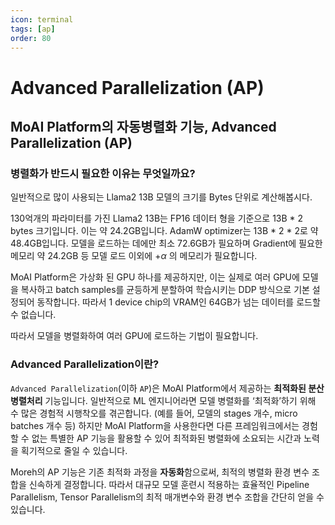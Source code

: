 ```yaml
---
icon: terminal
tags: [ap]
order: 80
---
```


# Advanced Parallelization (AP)

## MoAI Platform의 자동병렬화 기능,  Advanced Parallelization (AP)

### 병렬화가 반드시 필요한 이유는 무엇일까요?

일반적으로 많이 사용되는 Llama2 13B 모델의 크기를 Bytes 단위로 계산해봅시다.

130억개의 파라미터를 가진 Llama2 13B는 FP16 데이터 형을 기준으로 13B * 2 bytes 크기입니다. 이는 약 24.2GB입니다. AdamW optimizer는 13B * 2 * 2로 약 48.4GB입니다. 모델을 로드하는 데에만 최소 72.6GB가 필요하며 Gradient에 필요한 메모리 약 24.2GB 등 모델 로드 이외에 +$\alpha$ 의 메모리가 필요합니다. 

MoAI Platform은 가상화 된 GPU 하나를 제공하지만, 이는 실제로 여러 GPU에 모델을 복사하고 batch samples를 균등하게 분할하여 학습시키는 DDP 방식으로 기본 설정되어 동작합니다. 따라서 1 device chip의 VRAM인 64GB가 넘는 데이터를 로드할 수 없습니다.

따라서 모델을 병렬화하여 여러 GPU에 로드하는 기법이 필요합니다.

### Advanced Parallelization이란?

`Advanced Parallelization`(이하 `AP`)은 MoAI Platform에서 제공하는 **최적화된 분산 병렬처리** 기능입니다. 일반적으로 ML 엔지니어라면 모델 병렬화를 ‘최적화’하기 위해 수 많은 경험적 시행착오를 겪곤합니다. (예를 들어, 모델의 stages 개수, micro batches 개수 등) 하지만 MoAI Platform을 사용한다면 다른 프레임워크에서는 경험할 수 없는 특별한 AP 기능을 활용할 수 있어 최적화된 병렬화에 소요되는 시간과 노력을 획기적으로 줄일 수 있습니다.

Moreh의 AP 기능은 기존 최적화 과정을 **자동화**함으로써, 최적의 병렬화 환경 변수 조합을 신속하게 결정합니다. 따라서 대규모 모델 훈련시 적용하는 효율적인 Pipeline Parallelism, Tensor Parallelism의 최적 매개변수와 환경 변수 조합을 간단히 얻을 수 있습니다.
